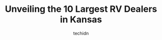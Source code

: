 ---
layout: ampstory
image: https://i0.wp.com/paketmu.com/wp-content/uploads/2023/06/fun-town-rv-ottawa-0-in-kansas-1686370688.jpeg?resize=640,853
author: techidn
featured: false
description: Explore the diverse RV Dealer scene in Kansas, home to an incredible selection of 10 establishments catering to every taste. Whether youre in search of iconic favorites or undiscovered trea
title: Unveiling the 10 Largest RV Dealers in Kansas
cover:
   title: Unveiling the 10 Largest RV Dealers in Kansas
   subtitle: RICKPATE
   background: https://paketmu.com/wp-content/uploads/2023/06/fun-town-rv-ottawa-0-in-kansas-1686370688.jpeg

pages: 
 - layout: thirds
   top: <h1>#1 Camping World</h1>
   bottom: "<p>Their ginormous selection of trailers available is impressive first off. Sales person Chelsey, was really on the ball the whole experience. A+ rating. She knows the produ</p>"
   background: https://paketmu.com/wp-content/uploads/2023/06/fun-town-rv-ottawa-1-in-kansas-1686370689.jpeg
   backgroundblur: true
 - layout: thirds
   top: <h1>#2 Olathe Ford RV Center</h1>
   bottom: "<p>Entire process was quick and easy!  Ann was great and took her time to show us our options.  We enjoyed the personal interaction from Ann, Dan and Brittney.  Finally our </p>"
   background: https://paketmu.com/wp-content/uploads/2023/06/fun-town-rv-ottawa-2-in-kansas-1686370690.jpeg
   cta:
      link: https://paketmu.com/unveiling-the-10-largest-rv-dealers-in-kansas/
      text: Unveiling the 10 Largest RV Dealers in Kansas
 - layout: thirds
   top: <h1>#3 Four Seasons RV</h1>
   bottom: "<p>Bought a used travel trailer.  Salesman Darrin was very helpful and very professional. He addressed all my needs even after the sale was completed and there was a minor i</p>"
   background: https://paketmu.com/wp-content/uploads/2023/06/fun-town-rv-ottawa-3-in-kansas-1686370691.jpeg
   cta:
      link: https://paketmu.com/unveiling-the-10-largest-rv-dealers-in-kansas/
      text: Unveiling the 10 Largest RV Dealers in Kansas
 - layout: thirds
   top: <h1>#4 Harper Camperland Inc</h1>
   bottom: "<p>8550 N. Hartman Arena Dr, Park City, KS 67147, United States</p>"
   background: https://images.unsplash.com/photo-1564951434112-64d74cc2a2d7?ixlib=rb-4.0.3&ixid=MnwxMjA3fDB8MHxwaG90by1wYWdlfHx8fGVufDB8fHx8&auto=format&fit=crop&w=640&h=853&q=80
   cta:
      link: https://paketmu.com/unveiling-the-10-largest-rv-dealers-in-kansas/
      text: Unveiling the 10 Largest RV Dealers in Kansas
 - layout: thirds
   top: <h1>#5 River Wind RV</h1>
   bottom: "<p>1523 W Ledgerwood Rd, Andover, KS 67002, United States</p>"
   background: https://images.unsplash.com/photo-1518640467707-6811f4a6ab73?ixlib=rb-4.0.3&ixid=MnwxMjA3fDB8MHxwaG90by1wYWdlfHx8fGVufDB8fHx8&auto=format&fit=crop&w=640&h=853&q=80
   cta:
      link: https://paketmu.com/unveiling-the-10-largest-rv-dealers-in-kansas/
      text: Unveiling the 10 Largest RV Dealers in Kansas
 - layout: thirds
   top: <h1>#6 Fun Town RV Ottawa</h1>
   bottom: "<p>2324 E Logan St, Ottawa, KS 66067, United States</p>"
   background: https://images.unsplash.com/photo-1567360425618-1594206637d2?ixlib=rb-4.0.3&ixid=MnwxMjA3fDB8MHxwaG90by1wYWdlfHx8fGVufDB8fHx8&auto=format&fit=crop&w=640&h=853&q=80
   cta:
      link: https://paketmu.com/unveiling-the-10-largest-rv-dealers-in-kansas/
      text: Unveiling the 10 Largest RV Dealers in Kansas
 - layout: thirds
   top: <h1>#7 Discount RV Parts & Services</h1>
   bottom: "<p>1000 Scott Blvd, Hutchinson, KS 67501, United States</p>"
   background: https://images.unsplash.com/photo-1489694553447-4c9339da310d?ixlib=rb-4.0.3&ixid=MnwxMjA3fDB8MHxwaG90by1wYWdlfHx8fGVufDB8fHx8&auto=format&fit=crop&w=640&h=853&q=80
   cta:
      link: https://paketmu.com/unveiling-the-10-largest-rv-dealers-in-kansas/
      text: Unveiling the 10 Largest RV Dealers in Kansas
 - layout: thirds
   middle: Continue reading...
   background: https://images.unsplash.com/photo-1553949345-eb786bb3f7ba?ixlib=rb-4.0.3&ixid=MnwxMjA3fDB8MHxwaG90by1wYWdlfHx8fGVufDB8fHx8&auto=format&fit=crop&w=640&h=853&q=80
   cta:
      link: https://paketmu.com/unveiling-the-10-largest-rv-dealers-in-kansas/
      text: Unveiling the 10 Largest RV Dealers in Kansas
      
---